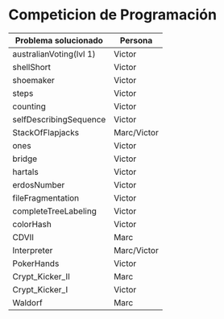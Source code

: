 # Competicion de Programación
Problema solucionado |Persona
-------- | -----
australianVoting(lvl 1) |Victor
shellShort|Victor
shoemaker|Victor
steps|Victor
counting|Victor
selfDescribingSequence|Victor
StackOfFlapjacks|Marc/Victor
ones|Victor
bridge|Victor
hartals|Victor
erdosNumber|Victor
fileFragmentation|Victor
completeTreeLabeling|Victor
colorHash|Victor
CDVII|Marc
Interpreter|Marc/Victor
PokerHands|Victor
Crypt_Kicker_II|Marc
Crypt_Kicker_I|Victor
Waldorf|Marc
